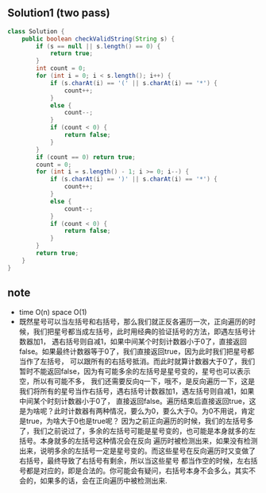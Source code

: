 ## Solution1 (two pass)
``` java
class Solution {
    public boolean checkValidString(String s) {
        if (s == null || s.length() == 0) {
            return true;
        }
        int count = 0;
        for (int i = 0; i < s.length(); i++) {
            if (s.charAt(i) == '(' || s.charAt(i) == '*') {
                count++;
            }
            else {
                count--;
            }
            if (count < 0) {
                return false;
            }
        }
        if (count == 0) return true;
        count = 0;
        for (int i = s.length() - 1; i >= 0; i--) {
            if (s.charAt(i) == ')' || s.charAt(i) == '*') {
                count++;
            }
            else {
                count--;
            }
            if (count < 0) {
                return false;
            }
        }
        return true;
    }
}
```

## note 
* time O(n) space O(1)
* 既然星号可以当左括号和右括号，那么我们就正反各遍历一次，正向遍历的时候，我们把星号都当成左括号，此时用经典的验证括号的方法，即遇左括号计数器加1，
遇右括号则自减1，如果中间某个时刻计数器小于0了，直接返回false。如果最终计数器等于0了，我们直接返回true，因为此时我们把星号都当作了左括号，
可以跟所有的右括号抵消。而此时就算计数器大于0了，我们暂时不能返回false，因为有可能多余的左括号是星号变的，星号也可以表示空，所以有可能不多，
我们还需要反向q一下，哦不，是反向遍历一下，这是我们将所有的星号当作右括号，遇右括号计数器加1，遇左括号则自减1，如果中间某个时刻计数器小于0了，
直接返回false。遍历结束后直接返回true，这是为啥呢？此时计数器有两种情况，要么为0，要么大于0。为0不用说，肯定是true，为啥大于0也是true呢？
因为之前正向遍历的时候，我们的左括号多了，我们之前说过了，多余的左括号可能是星号变的，也可能是本身就多的左括号。本身就多的左括号这种情况会在反向
遍历时被检测出来，如果没有检测出来，说明多余的左括号一定是星号变的。而这些星号在反向遍历时又变做了右括号，最终导致了右括号有剩余，所以当这些星号
都当作空的时候，左右括号都是对应的，即是合法的。你可能会有疑问，右括号本身不会多么，其实不会的，如果多的话，会在正向遍历中被检测出来.
